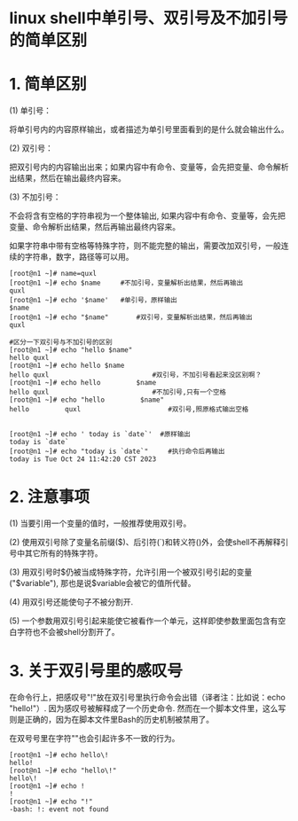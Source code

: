 # linux shell中单引号、双引号及不加引号的简单区别

# 1.	简单区别
(1)	单引号：

将单引号内的内容原样输出，或者描述为单引号里面看到的是什么就会输出什么。

(2)	双引号：

把双引号内的内容输出出来；如果内容中有命令、变量等，会先把变量、命令解析出结果，然后在输出最终内容来。

(3)	不加引号：

不会将含有空格的字符串视为一个整体输出, 如果内容中有命令、变量等，会先把变量、命令解析出结果，然后再输出最终内容来。

如果字符串中带有空格等特殊字符，则不能完整的输出，需要改加双引号，一般连续的字符串，数字，路径等可以用。

```
[root@n1 ~]# name=quxl
[root@n1 ~]# echo $name    	#不加引号，变量解析出结果，然后再输出
quxl
[root@n1 ~]# echo '$name'  	#单引号，原样输出
$name
[root@n1 ~]# echo "$name"		#双引号，变量解析出结果，然后再输出
quxl

#区分一下双引号与不加引号的区别
[root@n1 ~]# echo "hello $name"
hello quxl
[root@n1 ~]# echo hello $name
hello quxl							#双引号，不加引号看起来没区别啊？
[root@n1 ~]# echo hello         $name
hello quxl							#不加引号,只有一个空格
[root@n1 ~]# echo "hello         $name"
hello         quxl						#双引号,照原格式输出空格


[root@n1 ~]# echo ' today is `date`'  #原样输出
today is `date`
[root@n1 ~]# echo "today is `date`"		#执行命令后再输出
today is Tue Oct 24 11:42:20 CST 2023
```

# 2.	注意事项
(1)	当要引用一个变量的值时，一般推荐使用双引号。

(2)	使用双引号除了变量名前缀($)、后引符(`)和转义符(\)外，会使shell不再解释引号中其它所有的特殊字符。

(3)	用双引号时$仍被当成特殊字符，允许引用一个被双引号引起的变量("$variable"), 那也是说$variable会被它的值所代替。

(4)	用双引号还能使句子不被分割开.

(5)	一个参数用双引号引起来能使它被看作一个单元，这样即使参数里面包含有空白字符也不会被shell分割开了。

# 3.	关于双引号里的感叹号
在命令行上，把感叹号"!"放在双引号里执行命令会出错（译者注：比如说：echo "hello!"）. 因为感叹号被解释成了一个历史命令. 然而在一个脚本文件里，这么写则是正确的，因为在脚本文件里Bash的历史机制被禁用了。

在双号号里在字符"\"也会引起许多不一致的行为。

```
[root@n1 ~]# echo hello\!
hello!
[root@n1 ~]# echo "hello\!"
hello\!
[root@n1 ~]# echo !
!
[root@n1 ~]# echo "!"
-bash: !: event not found
```